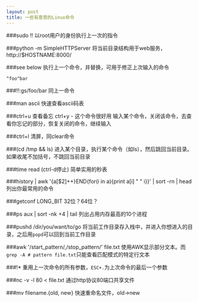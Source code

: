```yaml
---
layout: post
title: 一些有意思的Linux命令
---
```


###sudo !!
以root用户的身份执行上一次的指令

###python -m SimpleHTTPServer
将当前目录结构用于web服务，http://$HOSTNAME:8000/

###see below
执行上一个命令，并替换，可用于修正上次输入的命令

	^foo^bar

###!!:gs/foo/bar
同上一命令

###man ascii
快速查看ascii码表

###ctrl+u 查看备忘 ctrl+y - 这个命令很好用
输入某个命令，关闭该命令，去查看你忘记的部分，恢复关闭的命令，继续输入

###ctrl+l
清屏，同clear命令

###(cd /tmp && ls)
进入某个目录，执行某个命令（如ls），然后跳回当前目录。如果收尾不加括号，不跳回当前目录

###time read (ctrl-d停止)
简单实用的秒表

###history | awk '{a[$2]++}END{for(i in a){print a[i] " " i}}' | sort -rn | head
列出你最常用的命令

###getconf LONG_BIT
32位？64位？

###ps aux | sort -nk +4 | tail
列出占用内存最高的10个进程

###pushd /dir/you/want/to/go
将当前工作目录存入栈中，并进入你想进入的目录，之后用`popd`可以回到当前工作目录

###awk '/start_pattern/,/stop_pattern/' file.txt
使用AWK显示部分文本。而`grep -A # pattern file.txt`只能查看匹配模式的特定行文本

###!*
重用上一次命令的所有参数，`ESC+.`为上次命令的最后一个参数

###nc -v -l 80 < file.txt
通过http协议80端口共享文件

###mv filename.{old, new}
快速重命名文件，old->new